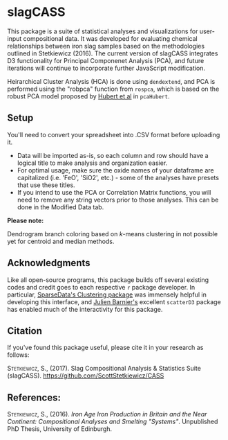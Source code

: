 # **slagCASS**

This package is a suite of statistical analyses and visualizations for user-input compositional data. It was developed for evaluating chemical relationships between iron slag samples based on the methodologies outlined in Stetkiewicz (2016). The current version of slagCASS integrates D3 functionality for Principal Componenet Analysis (PCA), and future iterations will continue to incorporate further JavaScript modification.

Heirarchical Cluster Analysis (HCA) is done using `dendextend`, and PCA is performed using the "robpca" function from `rospca`, which is based on the robust PCA model proposed by [Hubert et al](http://dx.doi.org/10.1198/004017004000000563) in `pcaHubert`.

## Setup

You'll need to convert your spreadsheet into .CSV format before uploading it.
* Data will be imported as-is, so each column and row should have a logical title to make analysis and organization easier. 
* For optimal usage, make sure the oxide names of your dataframe are capitalized (i.e. 'FeO', 'SiO2', etc.) - some of the analyses have presets that use these titles. 
* If you intend to use the PCA or Correlation Matrix functions, you will need to remove any string vectors prior to those analyses. This can be done in the Modified Data tab.

**Please note:**

Dendrogram branch coloring based on *k*-means clustering in not possible yet for centroid and median methods.

## Acknowledgments

Like all open-source programs, this package builds off several existing codes and credit goes to each respective `r` package developer. In particular, [SparseData's Clustering package](https://github.com/sparsedata/cluster-analysis) was immensely helpful in developing this interface, and [Julien Barnier's](https://github.com/juba) excellent `scatterD3` package has enabled much of the interactivity for this package.

## Citation

If you've found this package useful, please cite it in your research as follows:

<span style="font-variant:small-caps;">Stetkiewicz, S.</span>, (2017). Slag Compositional Analysis & Statistics Suite (slagCASS). https://github.com/ScottStetkiewicz/CASS

## References:

<span style="font-variant:small-caps;">Stetkiewicz, S.</span>, (2016). *Iron Age Iron Production in Britain and the Near Continent: Compositional Analyses and Smelting "Systems"*. Unpublished PhD Thesis, University of Edinburgh.
